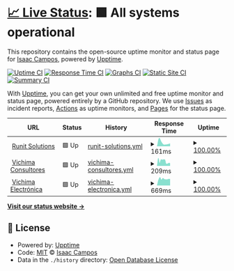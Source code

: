 # [📈 Live Status](https://pages.icampos.me): <!--live status--> **🟩 All systems operational**

This repository contains the open-source uptime monitor and status page for [Isaac Campos](https://pages.icampos.me), powered by [Upptime](https://github.com/upptime/upptime).

[![Uptime CI](https://github.com/caco26i/upptime-runit/workflows/Uptime%20CI/badge.svg)](https://github.com/caco26i/upptime-runit/actions?query=workflow%3A%22Uptime+CI%22)
[![Response Time CI](https://github.com/caco26i/upptime-runit/workflows/Response%20Time%20CI/badge.svg)](https://github.com/caco26i/upptime-runit/actions?query=workflow%3A%22Response+Time+CI%22)
[![Graphs CI](https://github.com/caco26i/upptime-runit/workflows/Graphs%20CI/badge.svg)](https://github.com/caco26i/upptime-runit/actions?query=workflow%3A%22Graphs+CI%22)
[![Static Site CI](https://github.com/caco26i/upptime-runit/workflows/Static%20Site%20CI/badge.svg)](https://github.com/caco26i/upptime-runit/actions?query=workflow%3A%22Static+Site+CI%22)
[![Summary CI](https://github.com/caco26i/upptime-runit/workflows/Summary%20CI/badge.svg)](https://github.com/caco26i/upptime-runit/actions?query=workflow%3A%22Summary+CI%22)

With [Upptime](https://upptime.js.org), you can get your own unlimited and free uptime monitor and status page, powered entirely by a GitHub repository. We use [Issues](https://github.com/caco26i/upptime-runit/issues) as incident reports, [Actions](https://github.com/caco26i/upptime-runit/actions) as uptime monitors, and [Pages](https://pages.icampos.me) for the status page.

<!--start: status pages-->
<!-- This summary is generated by Upptime (https://github.com/upptime/upptime) -->
<!-- Do not edit this manually, your changes will be overwritten -->
<!-- prettier-ignore -->
| URL | Status | History | Response Time | Uptime |
| --- | ------ | ------- | ------------- | ------ |
| <img alt="" src="https://icons.duckduckgo.com/ip3/runitcr.com.ico" height="13"> [Runit Solutions](https://runitcr.com/) | 🟩 Up | [runit-solutions.yml](https://github.com/caco26i/upptime-runit/commits/HEAD/history/runit-solutions.yml) | <details><summary><img alt="Response time graph" src="./graphs/runit-solutions/response-time-week.png" height="20"> 161ms</summary><br><a href="https://pages.icampos.me/history/runit-solutions"><img alt="Response time 161" src="https://img.shields.io/endpoint?url=https%3A%2F%2Fraw.githubusercontent.com%2Fcaco26i%2Fupptime-runit%2FHEAD%2Fapi%2Frunit-solutions%2Fresponse-time.json"></a><br><a href="https://pages.icampos.me/history/runit-solutions"><img alt="24-hour response time 129" src="https://img.shields.io/endpoint?url=https%3A%2F%2Fraw.githubusercontent.com%2Fcaco26i%2Fupptime-runit%2FHEAD%2Fapi%2Frunit-solutions%2Fresponse-time-day.json"></a><br><a href="https://pages.icampos.me/history/runit-solutions"><img alt="7-day response time 161" src="https://img.shields.io/endpoint?url=https%3A%2F%2Fraw.githubusercontent.com%2Fcaco26i%2Fupptime-runit%2FHEAD%2Fapi%2Frunit-solutions%2Fresponse-time-week.json"></a><br><a href="https://pages.icampos.me/history/runit-solutions"><img alt="30-day response time 161" src="https://img.shields.io/endpoint?url=https%3A%2F%2Fraw.githubusercontent.com%2Fcaco26i%2Fupptime-runit%2FHEAD%2Fapi%2Frunit-solutions%2Fresponse-time-month.json"></a><br><a href="https://pages.icampos.me/history/runit-solutions"><img alt="1-year response time 161" src="https://img.shields.io/endpoint?url=https%3A%2F%2Fraw.githubusercontent.com%2Fcaco26i%2Fupptime-runit%2FHEAD%2Fapi%2Frunit-solutions%2Fresponse-time-year.json"></a></details> | <details><summary><a href="https://pages.icampos.me/history/runit-solutions">100.00%</a></summary><a href="https://pages.icampos.me/history/runit-solutions"><img alt="All-time uptime 100.00%" src="https://img.shields.io/endpoint?url=https%3A%2F%2Fraw.githubusercontent.com%2Fcaco26i%2Fupptime-runit%2FHEAD%2Fapi%2Frunit-solutions%2Fuptime.json"></a><br><a href="https://pages.icampos.me/history/runit-solutions"><img alt="24-hour uptime 100.00%" src="https://img.shields.io/endpoint?url=https%3A%2F%2Fraw.githubusercontent.com%2Fcaco26i%2Fupptime-runit%2FHEAD%2Fapi%2Frunit-solutions%2Fuptime-day.json"></a><br><a href="https://pages.icampos.me/history/runit-solutions"><img alt="7-day uptime 100.00%" src="https://img.shields.io/endpoint?url=https%3A%2F%2Fraw.githubusercontent.com%2Fcaco26i%2Fupptime-runit%2FHEAD%2Fapi%2Frunit-solutions%2Fuptime-week.json"></a><br><a href="https://pages.icampos.me/history/runit-solutions"><img alt="30-day uptime 100.00%" src="https://img.shields.io/endpoint?url=https%3A%2F%2Fraw.githubusercontent.com%2Fcaco26i%2Fupptime-runit%2FHEAD%2Fapi%2Frunit-solutions%2Fuptime-month.json"></a><br><a href="https://pages.icampos.me/history/runit-solutions"><img alt="1-year uptime 100.00%" src="https://img.shields.io/endpoint?url=https%3A%2F%2Fraw.githubusercontent.com%2Fcaco26i%2Fupptime-runit%2FHEAD%2Fapi%2Frunit-solutions%2Fuptime-year.json"></a></details>
| <img alt="" src="https://icons.duckduckgo.com/ip3/vichimaconsultores.com.ico" height="13"> [Vichima Consultores](http://vichimaconsultores.com/) | 🟩 Up | [vichima-consultores.yml](https://github.com/caco26i/upptime-runit/commits/HEAD/history/vichima-consultores.yml) | <details><summary><img alt="Response time graph" src="./graphs/vichima-consultores/response-time-week.png" height="20"> 209ms</summary><br><a href="https://pages.icampos.me/history/vichima-consultores"><img alt="Response time 209" src="https://img.shields.io/endpoint?url=https%3A%2F%2Fraw.githubusercontent.com%2Fcaco26i%2Fupptime-runit%2FHEAD%2Fapi%2Fvichima-consultores%2Fresponse-time.json"></a><br><a href="https://pages.icampos.me/history/vichima-consultores"><img alt="24-hour response time 121" src="https://img.shields.io/endpoint?url=https%3A%2F%2Fraw.githubusercontent.com%2Fcaco26i%2Fupptime-runit%2FHEAD%2Fapi%2Fvichima-consultores%2Fresponse-time-day.json"></a><br><a href="https://pages.icampos.me/history/vichima-consultores"><img alt="7-day response time 209" src="https://img.shields.io/endpoint?url=https%3A%2F%2Fraw.githubusercontent.com%2Fcaco26i%2Fupptime-runit%2FHEAD%2Fapi%2Fvichima-consultores%2Fresponse-time-week.json"></a><br><a href="https://pages.icampos.me/history/vichima-consultores"><img alt="30-day response time 209" src="https://img.shields.io/endpoint?url=https%3A%2F%2Fraw.githubusercontent.com%2Fcaco26i%2Fupptime-runit%2FHEAD%2Fapi%2Fvichima-consultores%2Fresponse-time-month.json"></a><br><a href="https://pages.icampos.me/history/vichima-consultores"><img alt="1-year response time 209" src="https://img.shields.io/endpoint?url=https%3A%2F%2Fraw.githubusercontent.com%2Fcaco26i%2Fupptime-runit%2FHEAD%2Fapi%2Fvichima-consultores%2Fresponse-time-year.json"></a></details> | <details><summary><a href="https://pages.icampos.me/history/vichima-consultores">100.00%</a></summary><a href="https://pages.icampos.me/history/vichima-consultores"><img alt="All-time uptime 100.00%" src="https://img.shields.io/endpoint?url=https%3A%2F%2Fraw.githubusercontent.com%2Fcaco26i%2Fupptime-runit%2FHEAD%2Fapi%2Fvichima-consultores%2Fuptime.json"></a><br><a href="https://pages.icampos.me/history/vichima-consultores"><img alt="24-hour uptime 100.00%" src="https://img.shields.io/endpoint?url=https%3A%2F%2Fraw.githubusercontent.com%2Fcaco26i%2Fupptime-runit%2FHEAD%2Fapi%2Fvichima-consultores%2Fuptime-day.json"></a><br><a href="https://pages.icampos.me/history/vichima-consultores"><img alt="7-day uptime 100.00%" src="https://img.shields.io/endpoint?url=https%3A%2F%2Fraw.githubusercontent.com%2Fcaco26i%2Fupptime-runit%2FHEAD%2Fapi%2Fvichima-consultores%2Fuptime-week.json"></a><br><a href="https://pages.icampos.me/history/vichima-consultores"><img alt="30-day uptime 100.00%" src="https://img.shields.io/endpoint?url=https%3A%2F%2Fraw.githubusercontent.com%2Fcaco26i%2Fupptime-runit%2FHEAD%2Fapi%2Fvichima-consultores%2Fuptime-month.json"></a><br><a href="https://pages.icampos.me/history/vichima-consultores"><img alt="1-year uptime 100.00%" src="https://img.shields.io/endpoint?url=https%3A%2F%2Fraw.githubusercontent.com%2Fcaco26i%2Fupptime-runit%2FHEAD%2Fapi%2Fvichima-consultores%2Fuptime-year.json"></a></details>
| <img alt="" src="https://icons.duckduckgo.com/ip3/vichimaelectronica.com.ico" height="13"> [Vichima Electrónica](https://vichimaelectronica.com/) | 🟩 Up | [vichima-electronica.yml](https://github.com/caco26i/upptime-runit/commits/HEAD/history/vichima-electronica.yml) | <details><summary><img alt="Response time graph" src="./graphs/vichima-electronica/response-time-week.png" height="20"> 669ms</summary><br><a href="https://pages.icampos.me/history/vichima-electronica"><img alt="Response time 669" src="https://img.shields.io/endpoint?url=https%3A%2F%2Fraw.githubusercontent.com%2Fcaco26i%2Fupptime-runit%2FHEAD%2Fapi%2Fvichima-electronica%2Fresponse-time.json"></a><br><a href="https://pages.icampos.me/history/vichima-electronica"><img alt="24-hour response time 666" src="https://img.shields.io/endpoint?url=https%3A%2F%2Fraw.githubusercontent.com%2Fcaco26i%2Fupptime-runit%2FHEAD%2Fapi%2Fvichima-electronica%2Fresponse-time-day.json"></a><br><a href="https://pages.icampos.me/history/vichima-electronica"><img alt="7-day response time 669" src="https://img.shields.io/endpoint?url=https%3A%2F%2Fraw.githubusercontent.com%2Fcaco26i%2Fupptime-runit%2FHEAD%2Fapi%2Fvichima-electronica%2Fresponse-time-week.json"></a><br><a href="https://pages.icampos.me/history/vichima-electronica"><img alt="30-day response time 669" src="https://img.shields.io/endpoint?url=https%3A%2F%2Fraw.githubusercontent.com%2Fcaco26i%2Fupptime-runit%2FHEAD%2Fapi%2Fvichima-electronica%2Fresponse-time-month.json"></a><br><a href="https://pages.icampos.me/history/vichima-electronica"><img alt="1-year response time 669" src="https://img.shields.io/endpoint?url=https%3A%2F%2Fraw.githubusercontent.com%2Fcaco26i%2Fupptime-runit%2FHEAD%2Fapi%2Fvichima-electronica%2Fresponse-time-year.json"></a></details> | <details><summary><a href="https://pages.icampos.me/history/vichima-electronica">100.00%</a></summary><a href="https://pages.icampos.me/history/vichima-electronica"><img alt="All-time uptime 100.00%" src="https://img.shields.io/endpoint?url=https%3A%2F%2Fraw.githubusercontent.com%2Fcaco26i%2Fupptime-runit%2FHEAD%2Fapi%2Fvichima-electronica%2Fuptime.json"></a><br><a href="https://pages.icampos.me/history/vichima-electronica"><img alt="24-hour uptime 100.00%" src="https://img.shields.io/endpoint?url=https%3A%2F%2Fraw.githubusercontent.com%2Fcaco26i%2Fupptime-runit%2FHEAD%2Fapi%2Fvichima-electronica%2Fuptime-day.json"></a><br><a href="https://pages.icampos.me/history/vichima-electronica"><img alt="7-day uptime 100.00%" src="https://img.shields.io/endpoint?url=https%3A%2F%2Fraw.githubusercontent.com%2Fcaco26i%2Fupptime-runit%2FHEAD%2Fapi%2Fvichima-electronica%2Fuptime-week.json"></a><br><a href="https://pages.icampos.me/history/vichima-electronica"><img alt="30-day uptime 100.00%" src="https://img.shields.io/endpoint?url=https%3A%2F%2Fraw.githubusercontent.com%2Fcaco26i%2Fupptime-runit%2FHEAD%2Fapi%2Fvichima-electronica%2Fuptime-month.json"></a><br><a href="https://pages.icampos.me/history/vichima-electronica"><img alt="1-year uptime 100.00%" src="https://img.shields.io/endpoint?url=https%3A%2F%2Fraw.githubusercontent.com%2Fcaco26i%2Fupptime-runit%2FHEAD%2Fapi%2Fvichima-electronica%2Fuptime-year.json"></a></details>

<!--end: status pages-->

[**Visit our status website →**](https://pages.icampos.me)

## 📄 License

- Powered by: [Upptime](https://github.com/upptime/upptime)
- Code: [MIT](./LICENSE) © [Isaac Campos](https://pages.icampos.me)
- Data in the `./history` directory: [Open Database License](https://opendatacommons.org/licenses/odbl/1-0/)
